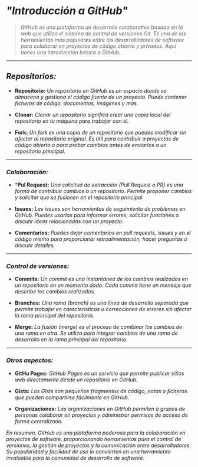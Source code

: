 <!-- Autor: Daniel Benjamin Perez Morales -->
<!-- GitHub: https://github.com/DanielBenjaminPerezMoralesDev13 -->
<!-- Gitlab: https://gitlab.com/DanielBenjaminPerezMoralesDev13 -->
<!-- Correo electrónico: danielperezdev@proton.me -->

# ***"Introducción a GitHub"***

> *GitHub es una plataforma de desarrollo colaborativo basada en la web que utiliza el sistema de control de versiones Git. Es una de las herramientas más populares entre los desarrolladores de software para colaborar en proyectos de código abierto y privados. Aquí tienes una introducción básica a GitHub:*

---

## ***Repositorios:***

- **Repositorio:** *Un repositorio en GitHub es un espacio donde se almacena y gestiona el código fuente de un proyecto. Puede contener ficheros de código, documentos, imágenes y más.*

- **Clonar:** *Clonar un repositorio significa crear una copia local del repositorio en tu máquina para trabajar con él.*

- **Fork:** *Un fork es una copia de un repositorio que puedes modificar sin afectar al repositorio original. Es útil para contribuir a proyectos de código abierto o para probar cambios antes de enviarlos a un repositorio principal.*

---

### ***Colaboración:***

- ***Pul Request:** *Una solicitud de extracción (Pull Request o PR) es una forma de contribuir cambios a un repositorio. Permite proponer cambios y solicitar que se fusionen en el repositorio principal.*

- **Issues:** *Las issues son herramientas de seguimiento de problemas en GitHub. Puedes usarlas para informar errores, solicitar funciones o discutir ideas relacionadas con un proyecto.*

- **Comentarios:** *Puedes dejar comentarios en pull requests, issues y en el código mismo para proporcionar retroalimentación, hacer preguntas o discutir detalles.*

---

### ***Control de versiones:***

- **Commits:** *Un commit es una instantánea de los cambios realizados en un repositorio en un momento dado. Cada commit tiene un mensaje que describe los cambios realizados.*

- **Branches:** *Una rama (branch) es una línea de desarrollo separada que permite trabajar en características o correcciones de errores sin afectar la rama principal del repositorio.*

- **Merge:** *La fusión (merge) es el proceso de combinar los cambios de una rama en otra. Se utiliza para integrar cambios de una rama de desarrollo en la rama principal del repositorio.*

---

### ***Otros aspectos:***

- **GitHu Pages:** *GitHub Pages es un servicio que permite publicar sitios web directamente desde un repositorio en GitHub.*

- **Gists:** *Los Gists son pequeños fragmentos de código, notas o ficheros que pueden compartirse fácilmente en GitHub.*

- **Organizaciones:** *Las organizaciones en GitHub permiten a grupos de personas colaborar en proyectos y administrar permisos de acceso de forma centralizada.*

*En resumen, GitHub es una plataforma poderosa para la colaboración en proyectos de software, proporcionando herramientas para el control de versiones, la gestión de proyectos y la comunicación entre desarrolladores. Su popularidad y facilidad de uso lo convierten en una herramienta invaluable para la comunidad de desarrollo de software.*
